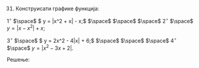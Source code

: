 31. Конструисати графике функција:

$1^{\circ}$ $\space$ $ y = |x^2 + x| - x;$  $\space$  $\space$  $\space$  $2^{\circ}$ $\space$ $y = |x - x^2| + x;$

$3^{\circ}$ $\space$ $ y = 2x^2 - 4|x| + 6;$  $\space$  $\space$  $\space$  $4^{\circ}$ $\space$  $y = |x^2 - 3x + 2|.$

Решење: